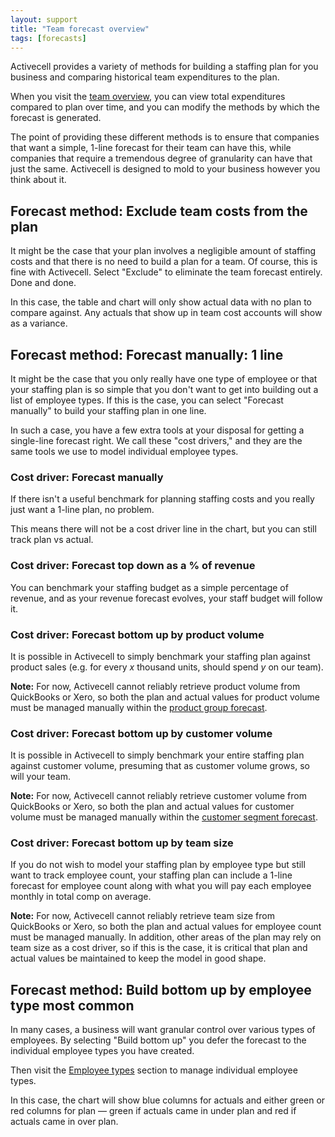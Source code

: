 ```yaml
---
layout: support
title: "Team forecast overview"
tags: [forecasts]
---
```


Activecell provides a variety of methods for building a staffing plan for you business and comparing historical team expenditures to the plan.

When you visit the [team overview](), you can view total expenditures compared to plan over time, and you can modify the methods by which the forecast is generated.

The point of providing these different methods is to ensure that companies that want a simple, 1-line forecast for their team can have this, while companies that require a tremendous degree of granularity can have that just the same. Activecell is designed to mold to your business however you think about it.

## Forecast method: Exclude team costs from the plan

It might be the case that your plan involves a negligible amount of staffing costs and that there is no need to build a plan for a team. Of course, this is fine with Activecell. Select "Exclude" to eliminate the team forecast entirely. Done and done.

<!-- screenshot -->

In this case, the table and chart will only show actual data with no plan to compare against. Any actuals that show up in team cost accounts will show as a variance.

## Forecast method: Forecast manually: 1 line

It might be the case that you only really have one type of employee or that your staffing plan is so simple that you don't want to get into building out a list of employee types. If this is the case, you can select "Forecast manually" to build your staffing plan in one line.

<!-- screenshot -->

In such a case, you have a few extra tools at your disposal for getting a single-line forecast right. We call these "cost drivers," and they are the same tools we use to model individual employee types.

### Cost driver: Forecast manually

If there isn't a useful benchmark for planning staffing costs and you really just want a 1-line plan, no problem.

<!-- screenshot -->

This means there will not be a cost driver line in the chart, but you can still track plan vs actual.

### Cost driver: Forecast top down as a % of revenue

<!-- screenshot -->

You can benchmark your staffing budget as a simple percentage of revenue, and as your revenue forecast evolves, your staff budget will follow it.

### Cost driver: Forecast bottom up by product volume

It is possible in Activecell to simply benchmark your staffing plan against product sales (e.g. for every _x_ thousand units, should spend _y_ on our team).

<!-- screenshot -->

**Note:** For now, Activecell cannot reliably retrieve product volume from QuickBooks or Xero, so both the plan and actual values for product volume must be managed manually within the [product group forecast]().

### Cost driver: Forecast bottom up by customer volume

It is possible in Activecell to simply benchmark your entire staffing plan against customer volume, presuming that as customer volume grows, so will your team.

<!-- screenshot -->

**Note:** For now, Activecell cannot reliably retrieve customer volume from QuickBooks or Xero, so both the plan and actual values for customer volume must be managed manually within the [customer segment forecast]().


### Cost driver: Forecast bottom up by team size

If you do not wish to model your staffing plan by employee type but still want to track employee count, your staffing plan can include a 1-line forecast for employee count along with what you will pay each employee monthly in total comp on average.

<!-- screenshot -->

**Note:** For now, Activecell cannot reliably retrieve team size from QuickBooks or Xero, so both the plan and actual values for employee count must be managed manually. In addition, other areas of the plan may rely on team size as a cost driver, so if this is the case, it is critical that plan and actual values be maintained to keep the model in good shape.

## Forecast method: Build bottom up by employee type **most common**

In many cases, a business will want granular control over various types of employees. By selecting "Build bottom up" you defer the forecast to the individual employee types you have created.

Then visit the [Employee types]() section to manage individual employee types.

<!-- screenshot -->

In this case, the chart will show blue columns for actuals and either green or red columns for plan — green if actuals came in under plan and red if actuals came in over plan.